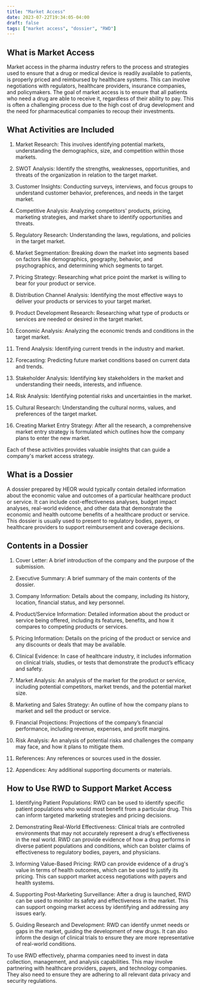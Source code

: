 ```yaml
---
title: "Market Access"
date: 2023-07-22T19:34:05-04:00
draft: false
tags: ["market access", "dossier", "RWD"]
---
```


## What is Market Access
Market access in the pharma industry refers to the process and strategies used to ensure that a drug or medical device is readily available to patients, is properly priced and reimbursed by healthcare systems. This can involve negotiations with regulators, healthcare providers, insurance companies, and policymakers. The goal of market access is to ensure that all patients who need a drug are able to receive it, regardless of their ability to pay. This is often a challenging process due to the high cost of drug development and the need for pharmaceutical companies to recoup their investments.

## What Activities are Included
1. Market Research: This involves identifying potential markets, understanding the demographics, size, and competition within those markets.

2. SWOT Analysis: Identify the strengths, weaknesses, opportunities, and threats of the organization in relation to the target market.

3. Customer Insights: Conducting surveys, interviews, and focus groups to understand customer behavior, preferences, and needs in the target market.

4. Competitive Analysis: Analyzing competitors' products, pricing, marketing strategies, and market share to identify opportunities and threats.

5. Regulatory Research: Understanding the laws, regulations, and policies in the target market.

6. Market Segmentation: Breaking down the market into segments based on factors like demographics, geography, behavior, and psychographics, and determining which segments to target.

7. Pricing Strategy: Researching what price point the market is willing to bear for your product or service.

8. Distribution Channel Analysis: Identifying the most effective ways to deliver your products or services to your target market.

9. Product Development Research: Researching what type of products or services are needed or desired in the target market.

10. Economic Analysis: Analyzing the economic trends and conditions in the target market.

11. Trend Analysis: Identifying current trends in the industry and market.

12. Forecasting: Predicting future market conditions based on current data and trends.

13. Stakeholder Analysis: Identifying key stakeholders in the market and understanding their needs, interests, and influence.

14. Risk Analysis: Identifying potential risks and uncertainties in the market.

15. Cultural Research: Understanding the cultural norms, values, and preferences of the target market.

16. Creating Market Entry Strategy: After all the research, a comprehensive market entry strategy is formulated which outlines how the company plans to enter the new market.

Each of these activities provides valuable insights that can guide a company's market access strategy.

## What is a Dossier
A dossier prepared by HEOR would typically contain detailed information about the economic value and outcomes of a particular healthcare product or service. It can include cost-effectiveness analyses, budget impact analyses, real-world evidence, and other data that demonstrate the economic and health outcome benefits of a healthcare product or service. This dossier is usually used to present to regulatory bodies, payers, or healthcare providers to support reimbursement and coverage decisions.

## Contents in a Dossier

1. Cover Letter: A brief introduction of the company and the purpose of the submission.

2. Executive Summary: A brief summary of the main contents of the dossier.

3. Company Information: Details about the company, including its history, location, financial status, and key personnel.

4. Product/Service Information: Detailed information about the product or service being offered, including its features, benefits, and how it compares to competing products or services.

5. Pricing Information: Details on the pricing of the product or service and any discounts or deals that may be available.

6. Clinical Evidence: In case of healthcare industry, it includes information on clinical trials, studies, or tests that demonstrate the product’s efficacy and safety.

7. Market Analysis: An analysis of the market for the product or service, including potential competitors, market trends, and the potential market size.

8. Marketing and Sales Strategy: An outline of how the company plans to market and sell the product or service.

9. Financial Projections: Projections of the company’s financial performance, including revenue, expenses, and profit margins.

10. Risk Analysis: An analysis of potential risks and challenges the company may face, and how it plans to mitigate them.

11. References: Any references or sources used in the dossier.

12. Appendices: Any additional supporting documents or materials.
    
## How to Use RWD to Support Market Access

1. Identifying Patient Populations: RWD can be used to identify specific patient populations who would most benefit from a particular drug. This can inform targeted marketing strategies and pricing decisions.

2. Demonstrating Real-World Effectiveness: Clinical trials are controlled environments that may not accurately represent a drug's effectiveness in the real world. RWD can provide evidence of how a drug performs in diverse patient populations and conditions, which can bolster claims of effectiveness to regulatory bodies, payers, and physicians.

3. Informing Value-Based Pricing: RWD can provide evidence of a drug's value in terms of health outcomes, which can be used to justify its pricing. This can support market access negotiations with payers and health systems.

4. Supporting Post-Marketing Surveillance: After a drug is launched, RWD can be used to monitor its safety and effectiveness in the market. This can support ongoing market access by identifying and addressing any issues early.

5. Guiding Research and Development: RWD can identify unmet needs or gaps in the market, guiding the development of new drugs. It can also inform the design of clinical trials to ensure they are more representative of real-world conditions.

To use RWD effectively, pharma companies need to invest in data collection, management, and analysis capabilities. This may involve partnering with healthcare providers, payers, and technology companies. They also need to ensure they are adhering to all relevant data privacy and security regulations.


